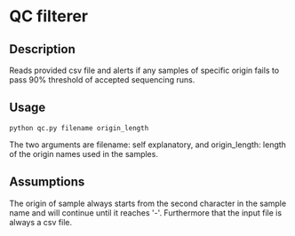 # QC filterer

## Description
Reads provided csv file and alerts if any samples of specific origin fails to pass 90% threshold of accepted sequencing runs.

## Usage
```shell
python qc.py filename origin_length
```
The two arguments are filename: self explanatory,  and origin_length: length of the origin names used in the samples.


## Assumptions
The origin of sample always starts from the second character in the sample name and will continue until it reaches '-'. Furthermore that the input file is always a csv file.

